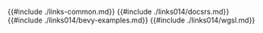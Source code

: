 {{#include ./links-common.md}}
{{#include ./links014/docsrs.md}}
{{#include ./links014/bevy-examples.md}}
{{#include ./links014/wgsl.md}}
